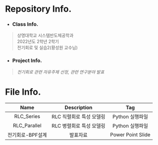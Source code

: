 # Repository Info.  
  + ### Class Info.  
  >상명대학교 시스템반도체공학과  
  >2022년도 2학년 2학기  
  >전기회로 및 실습2(황성원 교수님) 
  
  + ### Project Info.  
  > *전기회로 관련 자유주제 선정, 관련 연구분야 발표* 


# File Info.  
|Name|Description|Tag|
|:---:|:---:|:---:|
|RLC_Series|RLC 직렬회로 특성 모델링|Python 실행파일|  
|RLC_Parallel|RLC 병렬회로 특성 모델링|Python 실행파일|  
|전기회로-BPF설계|발표자료|Power Point Slide|  
